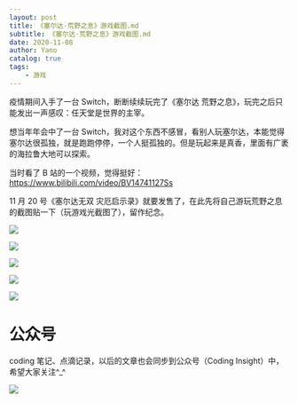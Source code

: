```yaml
---
layout: post
title: 《塞尔达·荒野之息》游戏截图.md
subtitle: 《塞尔达·荒野之息》游戏截图.md
date: 2020-11-08
author: Yano
catalog: true
tags:
    - 游戏
---
```


疫情期间入手了一台 Switch，断断续续玩完了《塞尔达 荒野之息》，玩完之后只能发出一声感叹：任天堂是世界的主宰。

想当年年会中了一台 Switch，我对这个东西不感冒，看别人玩塞尔达，本能觉得塞尔达很孤独，就是跑跑停停，一个人挺孤独的。但是玩起来是真香，里面有广袤的海拉鲁大地可以探索。

当时看了 B 站的一个视频，觉得挺好：https://www.bilibili.com/video/BV14741127Ss

11 月 20 号《塞尔达无双 灾厄启示录》就要发售了，在此先将自己游玩荒野之息的截图贴一下（玩游戏光截图了），留作纪念。

![](http://yano.oss-cn-beijing.aliyuncs.com/blog/2023-01-11-10-48-43.jpeg?x-oss-process=image/resize,w_600)

![](http://yano.oss-cn-beijing.aliyuncs.com/blog/2023-01-11-10-49-14.jpeg?x-oss-process=image/resize,w_600)

![](http://yano.oss-cn-beijing.aliyuncs.com/blog/2023-01-11-10-49-19.jpeg?x-oss-process=image/resize,w_600)

![](http://yano.oss-cn-beijing.aliyuncs.com/blog/2023-01-11-10-49-27.jpeg?x-oss-process=image/resize,w_600)

![](http://yano.oss-cn-beijing.aliyuncs.com/blog/2023-01-11-10-49-35.jpeg?x-oss-process=image/resize,w_600)

# 公众号

coding 笔记、点滴记录，以后的文章也会同步到公众号（Coding Insight）中，希望大家关注^_^

![](http://yano.oss-cn-beijing.aliyuncs.com/2019-07-29-qrcode_for_gh_a26ce4572791_258.jpg)
